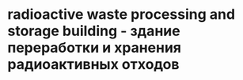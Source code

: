 # radioactive waste processing and storage building - здание переработки и хранения радиоактивных отходов
